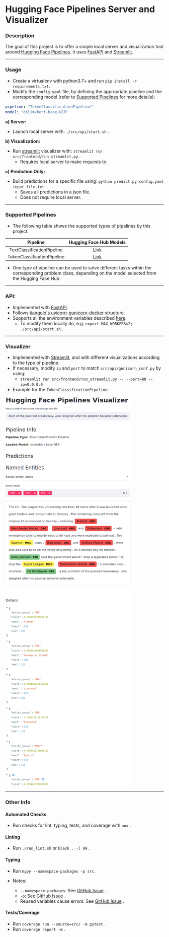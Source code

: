 # Hugging Face Pipelines Server and Visualizer


### Description

The goal of this project is to offer a simple local server and visualization tool around <a href=https://huggingface.co/transformers/main_classes/pipelines.html>Hugging Face Pipelines</a>. It uses [FastAPI](https://fastapi.tiangolo.com/) and [Streamlit](https://streamlit.io/).

---

### Usage

- Create a virtualenv with python3.7+ and run `pip install -r requirements.txt`.
- Modify the `config.yaml` file, by defining the appropriate pipeline and the corresponding model (refer to [Supported Pipelines](#supported-pipelines) for more details):

```yaml
pipeline: "TokenClassificationPipeline"
model: "dslim/bert-base-NER"
```

**a) Server:**
- Launch local server with: `./src/api/start.sh` .

**b) Visualization:**
- Run [streamlit](https://streamlit.io/) visualizer with: `streamlit run src/frontend/run_streamlit.py` .
    - Requires local server to make requests to.

**c) Prediction Only:**
- Build predictions for a specific file using: `python predict.py config.yaml input_file.txt` .
    - Saves all predictions in a json file.
    - Does not require local server.

---

### Supported Pipelines

- The following table shows the supported types of pipelines by this project:


| Pipeline                    | Hugging Face Hub Models                                                 |
|:---------------------------:|:-----------------------------------------------------------------------:|
| TextClassificationPipeline  | [Link](https://huggingface.co/models?pipeline_tag=text-classification)  |
| TokenClassificationPipeline | [Link](https://huggingface.co/models?pipeline_tag=token-classification) |

- One type of pipeline can be used to solve different tasks within the corresponding problem class, depending on the model selected from the Hugging Face Hub.

---

### API:

- Implemented with [FastAPI](https://fastapi.tiangolo.com/).
- Follows [tiangolo's uvicorn-gunicorn-docker](https://github.com/tiangolo/uvicorn-gunicorn-docker) structure.
- Supports all the environment variables described [here](https://github.com/tiangolo/uvicorn-gunicorn-docker#environment-variables).
    - To modify them locally do, e.g. `export MAX_WORKERS=2; ./src/api/start.sh` .

---

### Visualizer

- Implemented with [Streamlit](https://streamlit.io/), and with different visualizations according to the type of pipeline.
- If necessary, modify `ip` and `port` to match `src/api/gunicorn_conf.py` by using:
    - `streamlit run src/frontend/run_streamlit.py -- --port=80 --ip=0.0.0.0`
- Example for the `TokenClassificationPipeline`:

<img src="./assets/streamlit_01.png" alt="drawing" width="400"/>
<img src="./assets/streamlit_02.png" alt="drawing" width="400"/>

---

### Other Info

#### Automated Checks

- Run checks for lint, typing, tests, and coverage with `nox` .

#### Linting

- Run `./run_lint.sh` or `black . -l 99` .

#### Typing

- Run `mypy --namespace-packages -p src` .

- Notes:
    - `--namespace-packages`: See [GitHub Issue](https://github.com/python/mypy/issues/1645#issuecomment-472623745) .
    - `-p`: See [GitHub Issue](https://github.com/python/mypy/issues/8944#issuecomment-678725333) .
    - Reused variables cause errors: See [GitHub Issue](https://github.com/python/mypy/issues/1174#issue-129268674) .

#### Tests/Coverage

- Run `coverage run --source=src/ -m pytest` .
- Run `coverage report -m` .
